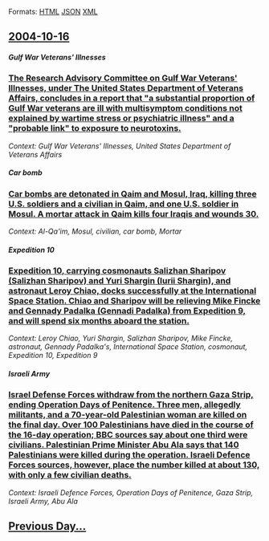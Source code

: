 
Formats: [HTML](2004/10/16/index.html)  [JSON](2004/10/16/index.json)  [XML](2004/10/16/index.xml)  

## [2004-10-16](/news/2004/10/16/index.md)

##### Gulf War Veterans' Illnesses
### [ The Research Advisory Committee on Gulf War Veterans' Illnesses, under The United States Department of Veterans Affairs, concludes in a report that "a substantial proportion of Gulf War veterans are ill with multisymptom conditions not explained by wartime stress or psychiatric illness" and a "probable link" to exposure to neurotoxins. ](/news/2004/10/16/the-research-advisory-committee-on-gulf-war-veterans-illnesses-under-the-united-states-department-of-veterans-affairs-concludes-in-a-rep.md)
_Context: Gulf War Veterans' Illnesses, United States Department of Veterans Affairs_

##### Car bomb
### [ Car bombs are detonated in Qaim and Mosul, Iraq, killing three U.S. soldiers and a civilian in Qaim, and one U.S. soldier in Mosul. A mortar attack in Qaim kills four Iraqis and wounds 30. ](/news/2004/10/16/car-bombs-are-detonated-in-qaim-and-mosul-iraq-killing-three-u-s-soldiers-and-a-civilian-in-qaim-and-one-u-s-soldier-in-mosul-a-morta.md)
_Context: Al-Qa'im, Mosul, civilian, car bomb, Mortar_

##### Expedition 10
### [ Expedition 10, carrying cosmonauts Salizhan Sharipov (Salizhan Sharipov) and Yuri Shargin (Iurii Shargin), and astronaut Leroy Chiao, docks successfully at the International Space Station. Chiao and Sharipov will be relieving Mike Fincke and Gennady Padalka (Gennadi Padalka) from Expedition 9, and will spend six months aboard the station. ](/news/2004/10/16/expedition-10-carrying-cosmonauts-salizhan-sharipov-d-ddegd-d-dpddegd1-2-d-ddegnd-d-d3-4d2-and-yuri-shargin-d-r-nd-d1-d-ddegnd3d-d1-2-and-astronau.md)
_Context: Leroy Chiao, Yuri Shargin, Salizhan Sharipov, Mike Fincke, astronaut, Gennady Padalka's, International Space Station, cosmonaut, Expedition 10, Expedition 9_

##### Israeli Army
### [ Israel Defense Forces withdraw from the northern Gaza Strip, ending Operation Days of Penitence. Three men, allegedly militants, and a 70-year-old Palestinian woman are killed on the final day. Over 100 Palestinians have died in the course of the 16-day operation; BBC sources say about one third were civilians. Palestinian Prime Minister Abu Ala says that 140 Palestinians were killed during the operation. Israeli Defence Forces sources, however, place the number killed at about 130, with only a few civilian deaths. ](/news/2004/10/16/israel-defense-forces-withdraw-from-the-northern-gaza-strip-ending-operation-days-of-penitence-three-men-allegedly-militants-and-a-70-y.md)
_Context: Israeli Defence Forces, Operation Days of Penitence, Gaza Strip, Israeli Army, Abu Ala_

## [Previous Day...](/news/2004/10/15/index.md)

